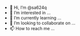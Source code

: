 - 👋 Hi, I’m @sa624q
- 👀 I’m interested in ...
- 🌱 I’m currently learning ...
- 💞️ I’m looking to collaborate on ...
- 📫 How to reach me ...

<!---
sa624q/sa624q is a ✨ special ✨ repository because its `README.md` (this file) appears on your GitHub profile.
You can click the Preview link to take a look at your changes.
--->
